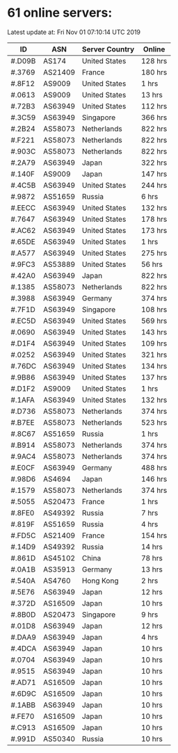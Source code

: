 # 61 online servers:

Latest update at: Fri Nov 01 07:10:14 UTC 2019

| ID | ASN | Server Country | Online |
| -- | --- | -------------- | ------ |
| #.D09B | AS174 | United States | 128 hrs |
| #.3769 | AS21409 | France | 180 hrs |
| #.8F12 | AS9009 | United States | 1 hrs |
| #.0613 | AS9009 | United States | 13 hrs |
| #.72B3 | AS63949 | United States | 112 hrs |
| #.3C59 | AS63949 | Singapore | 366 hrs |
| #.2B24 | AS58073 | Netherlands | 822 hrs |
| #.F221 | AS58073 | Netherlands | 822 hrs |
| #.903C | AS58073 | Netherlands | 822 hrs |
| #.2A79 | AS63949 | Japan | 322 hrs |
| #.140F | AS9009 | Japan | 147 hrs |
| #.4C5B | AS63949 | United States | 244 hrs |
| #.9872 | AS51659 | Russia | 6 hrs |
| #.EECC | AS63949 | United States | 132 hrs |
| #.7647 | AS63949 | United States | 178 hrs |
| #.AC62 | AS63949 | United States | 173 hrs |
| #.65DE | AS63949 | United States | 1 hrs |
| #.A577 | AS63949 | United States | 275 hrs |
| #.9FC3 | AS53889 | United States | 56 hrs |
| #.42A0 | AS63949 | Japan | 822 hrs |
| #.1385 | AS58073 | Netherlands | 822 hrs |
| #.3988 | AS63949 | Germany | 374 hrs |
| #.7F1D | AS63949 | Singapore | 108 hrs |
| #.EC5D | AS63949 | United States | 569 hrs |
| #.0690 | AS63949 | United States | 143 hrs |
| #.D1F4 | AS63949 | United States | 109 hrs |
| #.0252 | AS63949 | United States | 321 hrs |
| #.76DC | AS63949 | United States | 134 hrs |
| #.9B86 | AS63949 | United States | 137 hrs |
| #.D1F2 | AS9009 | United States | 1 hrs |
| #.1AFA | AS63949 | United States | 132 hrs |
| #.D736 | AS58073 | Netherlands | 374 hrs |
| #.B7EE | AS58073 | Netherlands | 523 hrs |
| #.8C67 | AS51659 | Russia | 1 hrs |
| #.B914 | AS58073 | Netherlands | 374 hrs |
| #.9AC4 | AS58073 | Netherlands | 374 hrs |
| #.E0CF | AS63949 | Germany | 488 hrs |
| #.98D6 | AS4694 | Japan | 146 hrs |
| #.1579 | AS58073 | Netherlands | 374 hrs |
| #.5055 | AS20473 | France | 1 hrs |
| #.8FE0 | AS49392 | Russia | 7 hrs |
| #.819F | AS51659 | Russia | 4 hrs |
| #.FD5C | AS21409 | France | 154 hrs |
| #.14D9 | AS49392 | Russia | 14 hrs |
| #.861D | AS45102 | China | 78 hrs |
| #.0A1B | AS35913 | Germany | 13 hrs |
| #.540A | AS4760 | Hong Kong | 2 hrs |
| #.5E76 | AS63949 | Japan | 12 hrs |
| #.372D | AS16509 | Japan | 10 hrs |
| #.8B0D | AS20473 | Singapore | 9 hrs |
| #.01D8 | AS63949 | Japan | 12 hrs |
| #.DAA9 | AS63949 | Japan | 4 hrs |
| #.4DCA | AS63949 | Japan | 10 hrs |
| #.0704 | AS63949 | Japan | 10 hrs |
| #.9515 | AS63949 | Japan | 10 hrs |
| #.AD71 | AS16509 | Japan | 10 hrs |
| #.6D9C | AS16509 | Japan | 10 hrs |
| #.1ABB | AS63949 | Japan | 10 hrs |
| #.FE70 | AS16509 | Japan | 10 hrs |
| #.C913 | AS16509 | Japan | 10 hrs |
| #.991D | AS50340 | Russia | 10 hrs |

